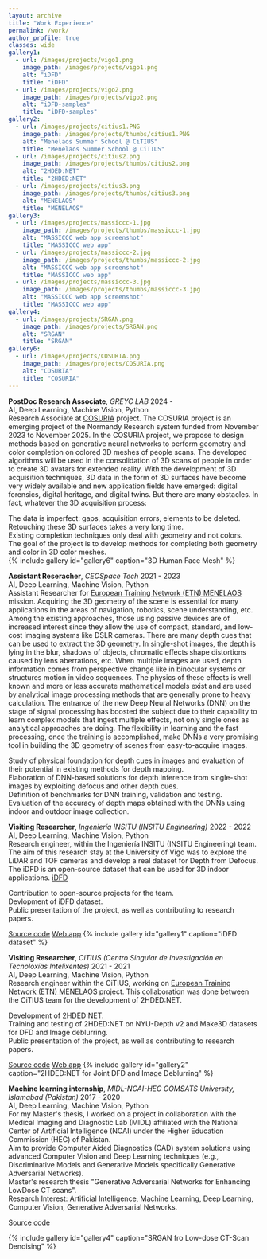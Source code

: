 ```yaml
---
layout: archive
title: "Work Experience"
permalink: /work/
author_profile: true
classes: wide
gallery1:
  - url: /images/projects/vigo1.png
    image_path: /images/projects/vigo1.png
    alt: "iDFD"
    title: "iDFD"
  - url: /images/projects/vigo2.png
    image_path: /images/projects/vigo2.png
    alt: "iDFD-samples"
    title: "iDFD-samples"
gallery2:
  - url: /images/projects/citius1.PNG
    image_path: /images/projects/thumbs/citius1.PNG
    alt: "Menelaos Summer School @ CiTIUS"
    title: "Menelaos Summer School @ CiTIUS"
  - url: /images/projects/citius2.png
    image_path: /images/projects/thumbs/citius2.png
    alt: "2HDED:NET"
    title: "2HDED:NET"
  - url: /images/projects/citius3.png
    image_path: /images/projects/thumbs/citius3.png
    alt: "MENELAOS"
    title: "MENELAOS"
gallery3:
  - url: /images/projects/massiccc-1.jpg
    image_path: /images/projects/thumbs/massiccc-1.jpg
    alt: "MASSICCC web app screenshot"
    title: "MASSICCC web app"
  - url: /images/projects/massiccc-2.jpg
    image_path: /images/projects/thumbs/massiccc-2.jpg
    alt: "MASSICCC web app screenshot"
    title: "MASSICCC web app"
  - url: /images/projects/massiccc-3.jpg
    image_path: /images/projects/thumbs/massiccc-3.jpg
    alt: "MASSICCC web app screenshot"
    title: "MASSICCC web app"
gallery4:
  - url: /images/projects/SRGAN.png
    image_path: /images/projects/SRGAN.png
    alt: "SRGAN"
    title: "SRGAN"
gallery6:
  - url: /images/projects/COSURIA.png
    image_path: /images/projects/COSURIA.png
    alt: "COSURIA"
    title: "COSURIA"  
---
```


**PostDoc Research Associate**, *GREYC LAB* <span class="pull-right">2024 - </span>  
<span class="small-grey"><i class="fas fa-tools" aria-hidden="true"></i> AI, Deep Learning, Machine Vision, Python</span>  
Research Associate at [COSURIA](https://lezoray.users.greyc.fr/projects/COSURIA/index.html) project. The COSURIA project is an emerging project of the Normandy Research system funded from November 2023 to November 2025. In the COSURIA project, we propose to design methods based on generative neural networks to perform geometry and color completion on colored 3D meshes of people scans.
The developed algorithms will be used in the consolidation of 3D scans of people in order to create 3D avatars for extended reality.
With the development of 3D acquisition techniques, 3D data in the form of 3D surfaces have become very widely available and new application fields have emerged: digital forensics, digital heritage, and digital twins. But there are many obstacles. In fact, whatever the 3D acquisition process:


<i class="fas fa-plus small-grey"></i> The data is imperfect: gaps, acquisition errors, elements to be deleted.  <br>
<i class="fas fa-plus small-grey"></i> Retouching these 3D surfaces takes a very long time.  <br>
<i class="fas fa-plus small-grey"></i> Existing completion techniques only deal with geometry and not colors. <br>
<i class="fas fa-plus small-grey"></i> The goal of the project is to develop methods for completing both geometry and color in 3D color meshes. <br>
{% include gallery id="gallery6" caption="3D Human Face Mesh" %}

**Assistant Reseracher**, *CEOSpace Tech* <span class="pull-right">2021 - 2023</span>  
<span class="small-grey"><i class="fas fa-tools" aria-hidden="true"></i> AI, Deep Learning, Machine Vision, Python</span>  
Assistant Researcher for [European Training Network (ETN) MENELAOS](https://www.menelaos-nt.eu/) mission. Acquiring the 3D geometry of the scene is essential for many applications in the areas of navigation, robotics, scene understanding, etc. Among the existing approaches, those using passive devices are of increased interest since they allow the use of compact, standard, and low-cost imaging systems like DSLR cameras. There are many depth cues that can be used to extract the 3D geometry. In single-shot images, the depth is lying in the blur, shadows of objects, chromatic effects shape distortions caused by lens aberrations, etc.  When multiple images are used, depth information comes from perspective change like in binocular systems or structures motion in video sequences. The physics of these effects is well known and more or less accurate mathematical models exist and are used by analytical image processing methods that are generally prone to heavy calculation.
The entrance of the new Deep Neural Networks (DNN) on the stage of signal processing has boosted the subject due to their capability to learn complex models that ingest multiple effects, not only single ones as analytical approaches are doing. The flexibility in learning and the fast processing, once the training is accomplished, make DNNs a very promising tool in building the 3D geometry of scenes from easy-to-acquire images.


<i class="fas fa-plus small-grey"></i> Study of physical foundation for depth cues in images and evaluation of their potential in existing methods for depth mapping.  <br>
<i class="fas fa-plus small-grey"></i> Elaboration of DNN-based solutions for depth inference from single-shot images by exploiting defocus and other depth cues.  <br>
<i class="fas fa-plus small-grey"></i> Definition of benchmarks for DNN training, validation and testing. <br>
<i class="fas fa-plus small-grey"></i> Evaluation of the accuracy of depth maps obtained with the DNNs using indoor and outdoor image collection.<br>


**Visiting Researcher**, *Ingeniería INSITU (INSITU Engineering)* <span class="pull-right">2022 - 2022</span>  
<span class="small-grey"><i class="fas fa-tools" aria-hidden="true"></i>  AI, Deep Learning, Machine Vision, Python</span>  
Research engineer, within the Ingeniería INSITU (INSITU Engineering) team. The aim of this research stay at the University of Vigo was to explore the LiDAR and TOF cameras and develop a real dataset for Depth from Defocus. The iDFD is an open-source dataset that can be used for 3D indoor applications. [iDFD](https://github.com/saqibnaziir/iDFD)

<i class="fas fa-plus small-grey"></i> Contribution to open-source projects for the team.   <br>
<i class="fas fa-plus small-grey"></i> Devlopment of iDFD dataset. <br>
<i class="fas fa-plus small-grey"></i> Public presentation of the project, as well as contributing to research papers.<br>

<span class="small-grey"><i class="fab fa-fw fa-github" aria-hidden="true"></i>[Source code](https://github.com/saqibnaziir/iDFD)</span>
<span class="small-grey"><i class="fab fa-fw fa-chrome" aria-hidden="true"></i>[Web app](https://github.com/saqibnaziir/iDFD)</span>
{% include gallery id="gallery1" caption="iDFD dataset" %}


**Visiting Researcher**, *CiTiUS (Centro Singular de Investigación en Tecnoloxías Intelixentes)* <span class="pull-right">2021 - 2021</span>  
<span class="small-grey"><i class="fas fa-tools" aria-hidden="true"></i>  AI, Deep Learning, Machine Vision, Python</span>  
Research engineer within the CiTIUS, working on [European Training Network (ETN) MENELAOS](https://www.menelaos-nt.eu/) project. This collaboration was done between the CiTIUS team for the development of 2HDED:NET. 

<i class="fas fa-plus small-grey"></i> Development of 2HDED:NET. <br>
<i class="fas fa-plus small-grey"></i> Training and testing of 2HDED:NET on NYU-Depth v2 and Make3D datasets for DFD and Image deblurring. <br>
<i class="fas fa-plus small-grey"></i> Public presentation of the project, as well as contributing to research papers. <br>

<span class="small-grey"><i class="fab fa-fw fa-github" aria-hidden="true"></i>[Source code](https://ieeexplore.ieee.org/document/9897352)</span>
<span class="small-grey"><i class="fab fa-fw fa-chrome" aria-hidden="true"></i>[Web app](https://ieeexplore.ieee.org/document/9897352)</span>
{% include gallery id="gallery2" caption="2HDED:NET for Joint DFD and Image Deblurring" %}



**Machine learning internship**, *MIDL-NCAI-HEC COMSATS University, Islamabad (Pakistan)* <span class="pull-right">2017 - 2020</span>  
<span class="small-grey"><i class="fas fa-tools" aria-hidden="true"></i>  AI, Deep Learning, Machine Vision, Python</span>  
For my Master's thesis, I worked on a project in collaboration with the Medical Imaging and Diagnostic Lab (MIDL) affiliated with the National
Center of Artificial Intelligence (NCAI) under the Higher Education Commission (HEC) of Pakistan.  <br>
<i class="fas fa-plus small-grey"></i> Aim to provide Computer Aided Diagnostics (CAD) system solutions using advanced Computer Vision and Deep Learning techniques
(e.g., Discriminative Models and Generative Models specifically Generative Adversarial Networks). <br>
<i class="fas fa-plus small-grey"></i> Master's research thesis "Generative Adversarial Networks for Enhancing LowDose CT scans". <br> 
<i class="fas fa-plus small-grey"></i> Research Interest: Artificial Intelligence, Machine Learning, Deep
Learning, Computer Vision, Generative Adversarial Networks. <br>

<span class="small-grey"><i class="fab fa-fw fa-github" aria-hidden="true"></i>[Source code](https://github.com/saqibnaziir/SRGAN-Low-dose-CT-Scan-Denoising)</span>

{% include gallery id="gallery4" caption="SRGAN fro Low-dose CT-Scan Denoising" %}
